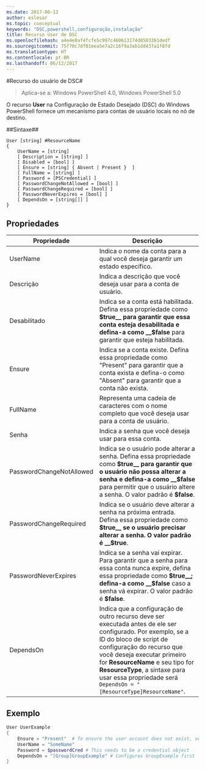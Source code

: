 ```yaml
---
ms.date: 2017-06-12
author: eslesar
ms.topic: conceptual
keywords: "DSC,powershell,configuração,instalação"
title: Recurso User de DSC
ms.openlocfilehash: a4e4e8af4fcfe5c997c460613174d8583261dedf
ms.sourcegitcommit: 75f70c7df01eea5e7a2c16f9a3ab1dd437a1f8fd
ms.translationtype: HT
ms.contentlocale: pt-BR
ms.lasthandoff: 06/12/2017
---
```

<a id="dsc-user-resource" class="xliff"></a>
#Recurso do usuário de DSC#

 
>Aplica-se a: Windows PowerShell 4.0, Windows PowerShell 5.0


O recurso __User__ na Configuração de Estado Desejado (DSC) do Windows PowerShell fornece um mecanismo para contas de usuário locais no nó de destino.


<a id="syntax" class="xliff"></a>
##Sintaxe##

```
User [string] #ResourceName
{
    UserName = [string]
    [ Description = [string] ]
    [ Disabled = [bool] ]
    [ Ensure = [string] { Absent | Present }  ]
    [ FullName = [string] ]
    [ Password = [PSCredential] ]
    [ PasswordChangeNotAllowed = [bool] ]
    [ PasswordChangeRequired = [bool] ]
    [ PasswordNeverExpires = [bool] ]
    [ DependsOn = [string[]] ]
}
```

<a id="properties" class="xliff"></a>
## Propriedades
|  Propriedade  |  Descrição   | 
|---|---| 
| UserName| Indica o nome da conta para a qual você deseja garantir um estado específico.| 
| Descrição| Indica a descrição que você deseja usar para a conta de usuário.| 
| Desabilitado| Indica se a conta está habilitada. Defina essa propriedade como __$true__ para garantir que essa conta esteja desabilitada e defina-a como __$false__ para garantir que esteja habilitada.| 
| Ensure| Indica se a conta existe. Defina essa propriedade como "Present" para garantir que a conta exista e defina-o como "Absent" para garantir que a conta não exista.| 
| FullName| Representa uma cadeia de caracteres com o nome completo que você deseja usar para a conta de usuário.| 
| Senha| Indica a senha que você deseja usar para essa conta. | 
| PasswordChangeNotAllowed| Indica se o usuário pode alterar a senha. Defina essa propriedade como __$true__ para garantir que o usuário não possa alterar a senha e defina-a como __$false__ para permitir que o usuário altere a senha. O valor padrão é __$false__.| 
| PasswordChangeRequired| Indica se o usuário deve alterar a senha na próxima entrada. Defina essa propriedade como __$true__ se o usuário precisar alterar a senha. O valor padrão é __$true__.| 
| PasswordNeverExpires| Indica se a senha vai expirar. Para garantir que a senha para essa conta nunca expire, defina essa propriedade como __$true__; defina-a como __$false__ caso a senha vá expirar. O valor padrão é __$false__.| 
| DependsOn | Indica que a configuração de outro recurso deve ser executada antes de ele ser configurado. Por exemplo, se a ID do bloco de script de configuração do recurso que você deseja executar primeiro for __ResourceName__ e seu tipo for __ResourceType__, a sintaxe para usar essa propriedade será `DependsOn = "[ResourceType]ResourceName"`.| 

<a id="example" class="xliff"></a>
## Exemplo

```powershell
User UserExample
{
    Ensure = "Present"  # To ensure the user account does not exist, set Ensure to "Absent"
    UserName = "SomeName"
    Password = $passwordCred # This needs to be a credential object
    DependsOn = "[Group]GroupExample" # Configures GroupExample first
}
```


